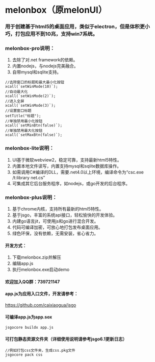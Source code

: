 # melonbox（原melonUI）

### 用于创建基于html5的桌面应用，类似于electron，但是体积更小巧，打包应用不到10兆，支持win7系统。

### melonbox-pro说明：
1. 去除了对.net framework的依赖。
2. 内置nodejs，与nodejs完美融合。
3. 自带mysql和sqlite支持。
```
//去除窗口的标题和最大最小化按钮
xcall(`setWinMode(10)`);
//自动最大化
xcall(`setWinMode(2)`);
//进入全屏
xcall(`setWinMode(3)`);
//设置窗口标题
setTitle("标题");
//单独禁用最小化按钮
xcall(`setMinBtn(false)`);
//单独禁用最大化按钮
xcall(`setMaxBtn(false)`);
```

### melonbox-lite说明：
1. UI基于微软webview2，稳定可靠，支持最新html5特性。
2. 内置本地文件读写，内置支持mysql和sqlite数据库操作。
3. 如需调用C#编译的DLL，需要.net4.0以上环境，编译命令为“csc.exe /t:library net.cs”
4. 可集成其它后台服务程序，如nodejs，或go开发的后台程序。

### melonbox-plus说明：
1. 基于chrome内核，支持所有最新的html5特性。
2. 基于jsgo，丰富的系统api接口，轻松愉快的开发体验。
3. 内建go语言jit，可使用js和go进行混合开发。
4. 代码可编译加密，可放心地打包发布桌面应用。
5. 绿色环保，没有依赖，无需安装，省心省力。

#### 开发方式：
1. 下载melonbox.zip并解压
2. 编辑app.js
3. 执行melonbox.exe启动demo

#### 欢迎加入QQ群：739721147

#### app.js为应用入口文件，开发请参考：
https://github.com/caixiaogua/jsgo

#### 可编译app.js为app.sox
```
jsgocore buildx app.js
```
#### 可打包静态资源文件夹（详细使用说明请参考jsgo6.1更新日志）
```
//例如打包css文件夹，生成css.pkg文件
jsgocore pack css
```
